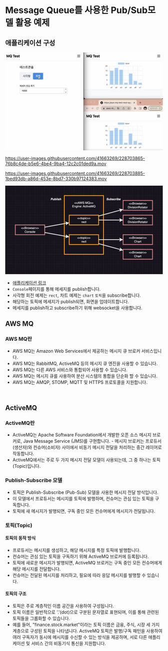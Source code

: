 # Message Queue를 사용한 Pub/Sub모델 활용 예제

## 애플리케이션 구성

![picture 2](images/bdc8f24eb26a39eda4a104e467c7d56d5fd122fb844e5f9440d051797af44ecd.png)  

https://user-images.githubusercontent.com/41663269/228703865-76b8c4de-b5e6-4be4-9ba4-12c2c01ded9a.mov  

https://user-images.githubusercontent.com/41663269/228703885-1bed93db-a86d-453e-8bd7-330b97124383.mov  

![picture 1](images/b51cd08cb86af18422047b283b2e1c71accdb9649ba69052f005391a6ce7d2e9.png)  

- [애플리케이션 링크](https://aws-mq-test-next-app.vercel.app/console)
- `Console`페이지를 통해 메세지를 publish합니다.
- 사각형 회전 예제는 `rect`, 차트 예제는 `chart` `토픽`을 subscribe합니다.
- 해당하는 토픽에 메세지가 publish되면, 화면을 업데이트합니다.
- 메세지를 publish하고 subscribe하기 위해 websocket을 사용합니다.

## AWS MQ

### AWS MQ란

- AWS MQ는 Amazon Web Services에서 제공하는 메시지 큐 브로커 서비스입니다.
- AWS MQ는 RabbitMQ, ActiveMQ 등의 메시지 큐 엔진을 사용할 수 있습니다.
- AWS MQ는 다른 AWS 서비스와 통합되어 사용할 수 있습니다.
- AWS MQ는 메시지 큐를 사용하여 분산 시스템의 통합을 단순화 할 수 있습니다.
- AWS MQ는 AMQP, STOMP, MQTT 및 HTTPS 프로토콜을 지원합니다.

<br/>

## ActiveMQ

### ActiveMQ란

- ActiveMQ는 Apache Software Foundation에서 개발한 오픈 소스 메시지 브로커로, Java Message Service (JMS)를 구현합니다. - 메시지 브로커는 프로듀서(생산자)와 컨슈머(소비자) 사이에서 비동기 메시지 전달을 처리하는 중간 레이어로 작동합니다. 
- ActiveMQ에서는 주로 두 가지 메시지 전달 모델이 사용되는데, 그 중 하나는 토픽(Topic)입니다.

### Publish-Subscribe 모델

- 토픽은 Publish-Subscribe (Pub-Sub) 모델을 사용한 메시지 전달 방식입니다. 
- 이 모델에서 프로듀서는 메시지를 토픽에 발행하며, 컨슈머는 관심 있는 토픽을 구독합니다. 
- 토픽에 새 메시지가 발행되면, 구독 중인 모든 컨슈머에게 메시지가 전달됩니다.

### 토픽(Topic)

#### 토픽의 동작 방식

- 프로듀서는 메시지를 생성하고, 해당 메시지를 특정 토픽에 발행합니다.
- 컨슈머는 관심 있는 토픽을 구독하기 위해 ActiveMQ 브로커에 등록됩니다.
- 토픽에 새로운 메시지가 발행되면, ActiveMQ 브로커는 구독 중인 모든 컨슈머에게 해당 메시지를 전달합니다.
- 컨슈머는 전달된 메시지를 처리하고, 필요에 따라 응답 메시지를 발행할 수 있습니다.

#### 토픽의 구조

- 토픽은 주로 계층적인 이름 공간을 사용하여 구성됩니다. 
- 토픽 이름은 일반적으로 '.'(dot)으로 구분된 문자열로 표현되며, 이를 통해 관련된 토픽들을 그룹화할 수 있습니다. 
- 예를 들어, "finance.stock.market"이라는 토픽 이름은 금융, 주식, 시장 세 가지 계층으로 구성된 토픽을 나타냅니다.
ActiveMQ 토픽은 발행/구독 패턴을 사용하여 여러 구독자가 동시에 메시지를 수신할 수 있는 방식을 제공하며, 서로 다른 애플리케이션 및 서비스 간의 비동기식 통신을 지원합니다.
